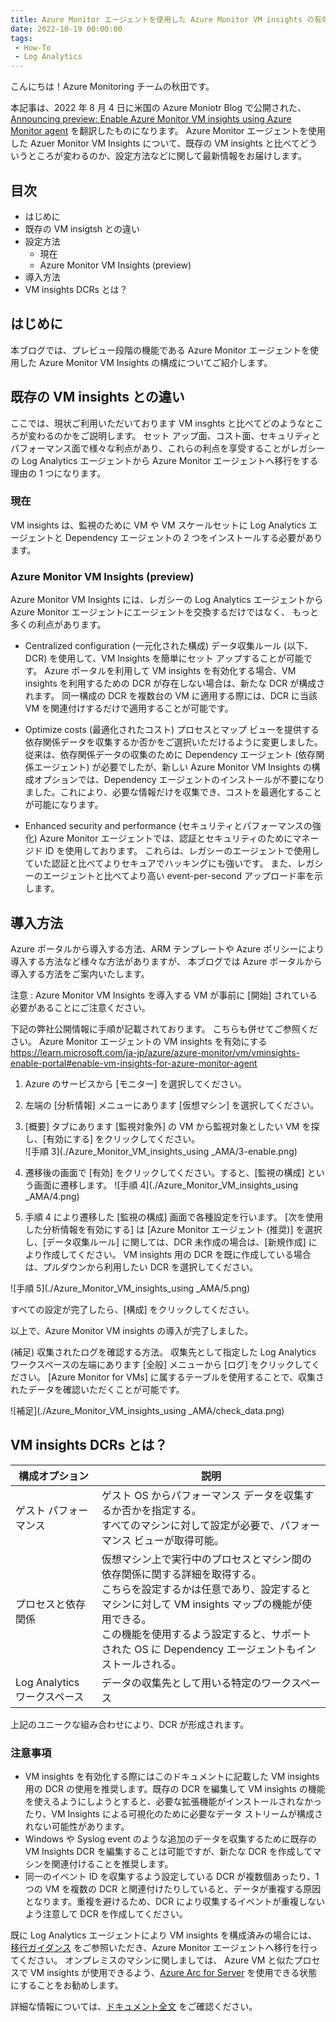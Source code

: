 ```yaml
---
title: Azure Monitor エージェントを使用した Azure Monitor VM insights の有効化 (プレビュー)
date: 2022-10-19 00:00:00
tags:
 - How-To
 - Log Analytics
---
```


こんにちは！Azure Monitoring チームの秋田です。

本記事は、2022 年 8 月 4 日に米国の Azure Moniotr Blog で公開された、[Announcing preview: Enable Azure Monitor VM insights using Azure Monitor agent](https://techcommunity.microsoft.com/t5/azure-observability-blog/announcing-preview-enable-azure-monitor-vm-insights-using-azure/ba-p/3589423) を翻訳したものになります。
Azure Monitor エージェントを使用した Azuer Monitor VM Insights について、既存の VM insights と比べてどういうところが変わるのか、設定方法などに関して最新情報をお届けします。
<!-- more -->



## 目次
- はじめに
- 既存の VM insigtsh との違い
- 設定方法
  - 現在
  - Azure Monitor VM Insights (preview)
- 導入方法
- VM insights DCRs とは？

## はじめに
本ブログでは、プレビュー段階の機能である Azure Monitor エージェントを使用した Azure Monitor VM Insights の構成についてご紹介します。

## 既存の VM insights との違い
ここでは、現状ご利用いただいております VM insghts と比べてどのようなところが変わるのかをご説明します。
セット アップ面、コスト面、セキュリティとパフォーマンス面で様々な利点があり、これらの利点を享受することがレガシーの Log Analytics エージェントから Azure Monitor エージェントへ移行をする理由の 1 つになります。

### 現在
VM insights は、監視のために VM や VM スケールセットに Log Analytics エージェントと Dependency エージェントの 2 つをインストールする必要があります。

### Azure Monitor VM Insights (preview)
Azure Monitor VM Insights には、レガシーの Log Analytics エージェントから Azure Monitor エージェントにエージェントを交換するだけではなく、
もっと多くの利点があります。
- Centralized configuration (一元化された構成)
データ収集ルール (以下、DCR) を使用して、VM Insights を簡単にセット アップすることが可能です。
Azure ポータルを利用して VM insights を有効化する場合、VM insights を利用するための DCR が存在しない場合は、新たな DCR が構成されます。
同一構成の DCR を複数台の VM に適用する際には、DCR に当該 VM を関連付けするだけで適用することが可能です。

- Optimize costs (最適化されたコスト)
プロセスとマップ ビューを提供する依存関係データを収集するか否かをご選択いただけるように変更しました。
従来は、依存関係データの収集のために Dependency エージェント (依存関係エージェント) が必要でしたが、新しい Azure Monitor VM Insights の構成オプションでは、Dependency エージェントのインストールが不要になりました。これにより、必要な情報だけを収集でき、コストを最適化することが可能になります。

- Enhanced security and performance (セキュリティとパフォーマンスの強化)
Azure Monitor エージェントでは、認証とセキュリティのためにマネージド ID を使用しております。
これらは、レガシーのエージェントで使用していた認証と比べてよりセキュアでハッキングにも強いです。
また、レガシーのエージェントと比べてより高い event-per-second アップロード率を示します。

## 導入方法
Azure ポータルから導入する方法、ARM テンプレートや Azure ポリシーにより導入する方法など様々な方法がありますが、
本ブログでは Azure ポータルから導入する方法をご案内いたします。

注意 : Azure Monitor VM Insights を導入する VM が事前に [開始] されている必要があることにご注意ください。

下記の弊社公開情報に手順が記載されております。
こちらも併せてご参照ください。
Azure Monitor エージェントの VM insights を有効にする
https://learn.microsoft.com/ja-jp/azure/azure-monitor/vm/vminsights-enable-portal#enable-vm-insights-for-azure-monitor-agent

1. Azure のサービスから [モニター] を選択してください。

2. 左端の [分析情報] メニューにあります [仮想マシン] を選択してください。

3. [概要] タブにあります [監視対象外] の VM から監視対象としたい VM を探し、[有効にする] をクリックしてください。  
![手順 3](./Azure_Monitor_VM_insights_using _AMA/3-enable.png)

4. 遷移後の画面で [有効] をクリックしてください。すると、[監視の構成] という画面に遷移します。
![手順 4](./Azure_Monitor_VM_insights_using _AMA/4.png)

5. 手順 4 により遷移した [監視の構成] 画面で各種設定を行います。
[次を使用した分析情報を有効にする] は [Azure Monitor エージェント (推奨)] を選択し、[データ収集ルール] に関しては、DCR 未作成の場合は、[新規作成] により作成してください。
VM insights 用の DCR を既に作成している場合は、プルダウンから利用したい DCR を選択してください。

![手順 5](./Azure_Monitor_VM_insights_using _AMA/5.png)

すべての設定が完了したら、[構成] をクリックしてください。

以上で、Azure Monitor VM insights の導入が完了しました。

(補足) 収集されたログを確認する方法。
収集先として指定した Log Analytics ワークスペースの左端にあります [全般] メニューから [ログ] をクリックしてください。
[Azure Monitor for VMs] に属するテーブルを使用することで、収集されたデータを確認いただくことが可能です。

![補足](./Azure_Monitor_VM_insights_using _AMA/check_data.png)

## VM insights DCRs とは？
| 構成オプション | 説明 |
| ---- | ---- |
|ゲスト パフォーマンス | ゲスト OS からパフォーマンス データを収集するか否かを指定する。<br>すべてのマシンに対して設定が必要で、パフォーマンス ビューが取得可能。 |
|プロセスと依存関係 | 仮想マシン上で実行中のプロセスとマシン間の依存関係に関する詳細を取得する。<br>こちらを設定するかは任意であり、設定するとマシンに対して VM insights マップの機能が使用できる。<br>この機能を使用するよう設定すると、サポートされた OS に Dependency エージェントもインストールされる。 |
|Log Analytics ワークスペース | データの収集先として用いる特定のワークスペース |

上記のユニークな組み合わせにより、DCR が形成されます。

### 注意事項
- VM insights を有効化する際にはこのドキュメントに記載した VM insights 用の DCR の使用を推奨します。既存の DCR を編集して VM insights の機能を使えるようにしようとすると、必要な拡張機能がインストールされなかったり、VM Insights による可視化のために必要なデータ ストリームが構成されない可能性があります。
- Windows や Syslog event のような追加のデータを収集するために既存の VM Insights DCR を編集することは可能ですが、新たな DCR を作成してマシンを関連付けることを推奨します。
- 同一のイベント ID を収集するよう設定している DCR が複数個あったり、1 つの VM を複数の DCR と関連付けたりしていると、データが重複する原因となります。重複を避けるため、DCR により収集するイベントが重複しないよう注意して DCR を作成してください。

既に Log Analytics エージェントにより VM insights を構成済みの場合には、[移行ガイダンス](https://learn.microsoft.com/ja-jp/azure/azure-monitor/vm/vminsights-enable-overview#migrate-from-log-analytics-agent) をご参照いただき、Azure Monitor エージェントへ移行を行ってください。
オンプレミスのマシンに関しましては、 Azure VM と似たプロセスで VM insights が使用できるよう、[Azure Arc for Server](https://learn.microsoft.com/ja-jp/azure/azure-arc/servers/overview) を使用できる状態にすることをお勧めします。

詳細な情報については、[ドキュメント全文](https://learn.microsoft.com/ja-jp/azure/azure-monitor/vm/vminsights-enable-overview) をご確認ください。

